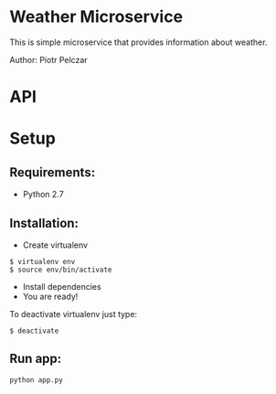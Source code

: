 Weather Microservice
====================

This is simple microservice that provides information about weather.

Author: Piotr Pelczar

# API

# Setup

## Requirements:

* Python 2.7

## Installation:

* Create virtualenv
```
$ virtualenv env
$ source env/bin/activate
```
* Install dependencies
* You are ready!

To deactivate virtualenv just type:
```
$ deactivate
```

## Run app:

```
python app.py
```
